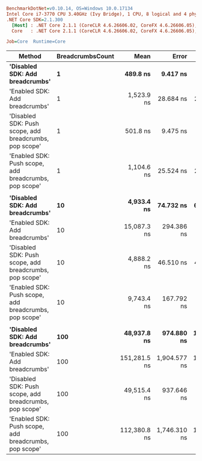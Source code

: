 ``` ini

BenchmarkDotNet=v0.10.14, OS=Windows 10.0.17134
Intel Core i7-3770 CPU 3.40GHz (Ivy Bridge), 1 CPU, 8 logical and 4 physical cores
.NET Core SDK=2.1.300
  [Host] : .NET Core 2.1.1 (CoreCLR 4.6.26606.02, CoreFX 4.6.26606.05), 64bit RyuJIT
  Core   : .NET Core 2.1.1 (CoreCLR 4.6.26606.02, CoreFX 4.6.26606.05), 64bit RyuJIT

Job=Core  Runtime=Core  

```
|                                                 Method | BreadcrumbsCount |         Mean |        Error |       StdDev | Scaled | ScaledSD |   Gen 0 | Allocated |
|------------------------------------------------------- |----------------- |-------------:|-------------:|-------------:|-------:|---------:|--------:|----------:|
|                        **&#39;Disabled SDK: Add breadcrumbs&#39;** |                **1** |     **489.8 ns** |     **9.417 ns** |     **9.670 ns** |   **1.00** |     **0.00** |  **0.0677** |     **288 B** |
|                         &#39;Enabled SDK: Add breadcrumbs&#39; |                1 |   1,523.9 ns |    28.684 ns |    26.831 ns |   3.11 |     0.08 |  0.2460 |    1036 B |
| &#39;Disabled SDK: Push scope, add breadcrumbs, pop scope&#39; |                1 |     501.8 ns |     9.475 ns |     8.863 ns |   1.02 |     0.03 |  0.0677 |     288 B |
|  &#39;Enabled SDK: Push scope, add breadcrumbs, pop scope&#39; |                1 |   1,104.6 ns |    25.524 ns |    22.626 ns |   2.26 |     0.06 |  0.1907 |     808 B |
|                                                        |                  |              |              |              |        |          |         |           |
|                        **&#39;Disabled SDK: Add breadcrumbs&#39;** |               **10** |   **4,933.4 ns** |    **74.732 ns** |    **66.248 ns** |   **1.00** |     **0.00** |  **0.6790** |    **2880 B** |
|                         &#39;Enabled SDK: Add breadcrumbs&#39; |               10 |  15,087.3 ns |   294.386 ns |   302.313 ns |   3.06 |     0.07 |  2.4414 |   10365 B |
| &#39;Disabled SDK: Push scope, add breadcrumbs, pop scope&#39; |               10 |   4,888.2 ns |    46.510 ns |    43.505 ns |   0.99 |     0.02 |  0.6790 |    2880 B |
|  &#39;Enabled SDK: Push scope, add breadcrumbs, pop scope&#39; |               10 |   9,743.4 ns |   167.792 ns |   156.953 ns |   1.98 |     0.04 |  1.4038 |    5896 B |
|                                                        |                  |              |              |              |        |          |         |           |
|                        **&#39;Disabled SDK: Add breadcrumbs&#39;** |              **100** |  **48,937.8 ns** |   **974.880 ns** | **1,043.111 ns** |   **1.00** |     **0.00** |  **6.8359** |   **28800 B** |
|                         &#39;Enabled SDK: Add breadcrumbs&#39; |              100 | 151,281.5 ns | 1,904.577 ns | 1,688.358 ns |   3.09 |     0.07 | 24.6582 |  103650 B |
| &#39;Disabled SDK: Push scope, add breadcrumbs, pop scope&#39; |              100 |  49,515.4 ns |   937.646 ns |   920.894 ns |   1.01 |     0.03 |  6.8359 |   28800 B |
|  &#39;Enabled SDK: Push scope, add breadcrumbs, pop scope&#39; |              100 | 112,380.8 ns | 1,746.310 ns | 1,458.248 ns |   2.30 |     0.05 | 16.8457 |   71080 B |
